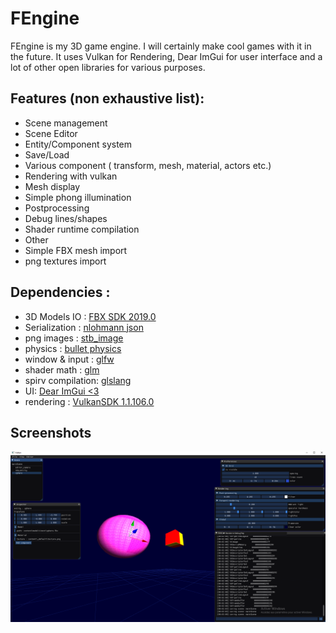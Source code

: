 # FEngine
FEngine is my 3D game engine. I will certainly make cool games with it in the future.
It uses Vulkan for Rendering, Dear ImGui for user interface and a lot of other open libraries for various purposes.

## Features (non exhaustive list): 
* Scene management
 * Scene Editor
 * Entity/Component system
 * Save/Load
 * Various component ( transform, mesh, material, actors etc.)
* Rendering with vulkan
 * Mesh display
 * Simple phong illumination
 * Postprocessing
 * Debug lines/shapes
 * Shader runtime compilation
* Other
 * Simple FBX mesh import
 * png textures import

## Dependencies : 	
* 3D Models IO : [FBX SDK 2019.0](https://www.autodesk.com/developer-network/platform-technologies/fbx-sdk-2019-0)	
* Serialization : [nlohmann json](https://github.com/nlohmann/json)
* png images : [stb_image](https://github.com/nothings/stb)
* physics : [bullet physics](https://github.com/bulletphysics/bullet3/blob/master/LICENSE.txt)
* window & input : [glfw](https://github.com/glfw/glfw)
* shader math : [glm](https://github.com/g-truc/glm)
* spirv compilation: [glslang](https://github.com/KhronosGroup/glslang)
* UI: [Dear ImGui <3](https://github.com/ocornut/imgui)
* rendering : [VulkanSDK 1.1.106.0](https://vulkan.lunarg.com/sdk/home)
	
## Screenshots
![Editor preview](/FEngine/docs/screenshot.png)
